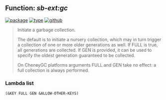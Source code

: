 ## Function: ***sb-ext:gc***
[![package](https://img.shields.io/badge/Package-SB--EXT-5f9ea0.svg?style=social&colorA=999999)](../) [![type](https://img.shields.io/badge/Type-Function-5f9ea0.svg?style=social&colorA=999999)](../#function) [![github](https://img.shields.io/badge/GitHub-View_the_source-5f9ea0.svg?style=social&colorA=999999&logo=github)](https://github.com/sbcl/sbcl/blob/master/src/code/gc.lisp/) 

> Initiate a garbage collection.
> 
> The default is to initiate a nursery collection, which may in turn
> trigger a collection of one or more older generations as well. If FULL
> is true, all generations are collected. If GEN is provided, it can be
> used to specify the oldest generation guaranteed to be collected.
> 
> On CheneyGC platforms arguments FULL and GEN take no effect: a full
> collection is always performed.

### Lambda list
```
(&KEY FULL GEN &ALLOW-OTHER-KEYS)
```
